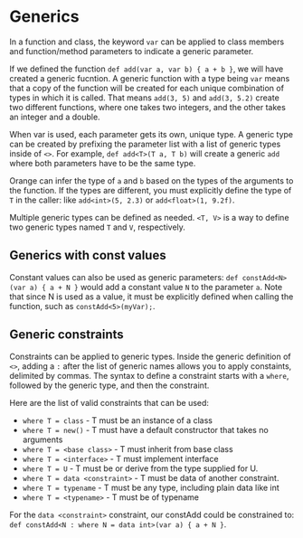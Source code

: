# Generics

In a function and class, the keyword `var` can be applied to class members and function/method parameters to indicate a generic parameter.

If we defined the function `def add(var a, var b) { a + b }`, we will have created a generic fucntion. A generic function with a type being `var` means that a copy of the function will be created for each unique combination of types in which it is called. That means `add(3, 5)` and `add(3, 5.2)` create two different functions, where one takes two integers, and the other takes an integer and a double.

When var is used, each parameter gets its own, unique type. A generic type can be created by prefixing the parameter list with a list of generic types inside of `<>`. For example, `def add<T>(T a, T b)` will create a generic `add` where both parameters have to be the same type.

Orange can infer the type of `a` and `b` based on the types of the arguments to the function. If the types are different, you must explicitly define the type of `T` in the caller: like `add<int>(5, 2.3)` or `add<float>(1, 9.2f)`.

Multiple generic types can be defined as needed. `<T, V>` is a way to define two generic types named `T` and `V`, respectively.

## Generics with const values

Constant values can also be used as generic parameters: `def constAdd<N>(var a) { a + N }`
would add a constant value `N` to the parameter `a`. Note that since N is used as a value, it must be explicitly defined when calling the function, such as `constAdd<5>(myVar);`.

## Generic constraints

Constraints can be applied to generic types. Inside the generic definition of `<>`, adding a `:` after the list of generic names allows you to apply constaints, delimited by commas. The syntax to define a constraint starts with a `where`, followed by the generic type, and then the constraint.

Here are the list of valid constraints that can be used:

- `where T = class` - T must be an instance of a class
- `where T = new()` - T must have a default constructor that takes no arguments
- `where T = <base class>` - T must inherit from base class
- `where T = <interface>` - T must implement interface
- `where T = U` - T must be or derive from the type supplied for U.
- `where T = data <constraint>` - T must be data of another constraint.
- `where T = typename` - T must be any type, including plain data like int
- `where T = <typename>` - T must be of typename

For the `data <constraint>` constraint, our constAdd<N> could be constrained to: `def constAdd<N : where N = data int>(var a) { a + N }`.
